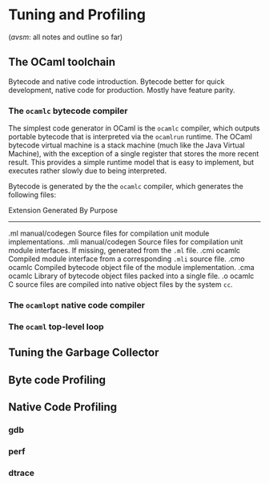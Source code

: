 # Tuning and Profiling

(_avsm_: all notes and outline so far)

## The OCaml toolchain

Bytecode and native code introduction. Bytecode better for quick development, native code for production.  Mostly have feature parity.

### The `ocamlc` bytecode compiler

The simplest code generator in OCaml is the `ocamlc` compiler, which outputs
portable bytecode that is interpreted via the `ocamlrun` runtime.  The OCaml
bytecode virtual machine is a stack machine (much like the Java Virtual
Machine), with the exception of a single register that stores the more recent
result.  This provides a simple runtime model that is easy to implement, but
executes rather slowly due to being interpreted.

Bytecode is generated by the the `ocamlc` compiler, which generates the following
files:

Extension  Generated By     Purpose 
---------  ------------     -------
.ml        manual/codegen   Source files for compilation unit module implementations.
.mli       manual/codegen   Source files for compilation unit module interfaces. If missing, generated from the `.ml` file.
.cmi       ocamlc           Compiled module interface from a corresponding `.mli` source file.
.cmo       ocamlc           Compiled bytecode object file of the module implementation.
.cma       ocamlc           Library of bytecode object files packed into a single file.
.o         ocamlc           C source files are compiled into native object files by the system `cc`.

### The `ocamlopt` native code compiler

### The `ocaml` top-level loop

## Tuning the Garbage Collector

## Byte code Profiling
## Native Code Profiling
### gdb
### perf
### dtrace
